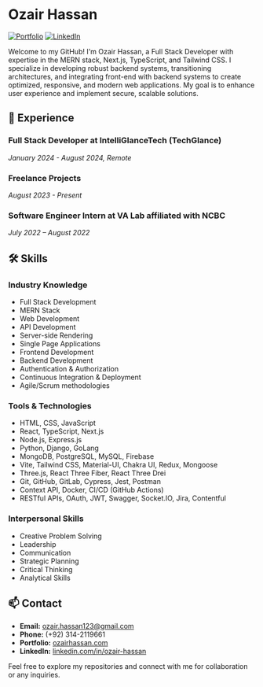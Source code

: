 # Ozair Hassan

[![Portfolio](https://img.shields.io/badge/Portfolio-ozairhassan.com-blue)](https://ozairhassan.com/)
[![LinkedIn](https://img.shields.io/badge/LinkedIn-ozair--hassan-blue)](https://www.linkedin.com/in/ozair-hassan)

Welcome to my GitHub! I'm Ozair Hassan, a Full Stack Developer with expertise in the MERN stack, Next.js, TypeScript, and Tailwind CSS. I specialize in developing robust backend systems, transitioning architectures, and integrating front-end with backend systems to create optimized, responsive, and modern web applications. My goal is to enhance user experience and implement secure, scalable solutions.

## 💼 Experience

### Full Stack Developer at IntelliGlanceTech (TechGlance)
*January 2024 - August 2024, Remote*

### Freelance Projects
*August 2023 - Present*

### Software Engineer Intern at VA Lab affiliated with NCBC
*July 2022 – August 2022*


## 🛠️ Skills

<div class="grid-container">
  <div class="card">
    <h3>Industry Knowledge</h3>
    <ul>
      <li>Full Stack Development</li>
      <li>MERN Stack</li>
      <li>Web Development</li>
      <li>API Development</li>
      <li>Server-side Rendering</li>
      <li>Single Page Applications</li>
      <li>Frontend Development</li>
      <li>Backend Development</li>
      <li>Authentication & Authorization</li>
      <li>Continuous Integration & Deployment</li>
      <li>Agile/Scrum methodologies</li>
    </ul>
  </div>

  <div class="card">
    <h3>Tools & Technologies</h3>
    <ul>
      <li>HTML, CSS, JavaScript</li>
      <li>React, TypeScript, Next.js</li>
      <li>Node.js, Express.js</li>
      <li>Python, Django, GoLang</li>
      <li>MongoDB, PostgreSQL, MySQL, Firebase</li>
      <li>Vite, Tailwind CSS, Material-UI, Chakra UI, Redux, Mongoose</li>
      <li>Three.js, React Three Fiber, React Three Drei</li>
      <li>Git, GitHub, GitLab, Cypress, Jest, Postman</li>
      <li>Context API, Docker, CI/CD (GitHub Actions)</li>
      <li>RESTful APIs, OAuth, JWT, Swagger, Socket.IO, Jira, Contentful</li>
    </ul>
  </div>

  <div class="card">
    <h3>Interpersonal Skills</h3>
    <ul>
      <li>Creative Problem Solving</li>
      <li>Leadership</li>
      <li>Communication</li>
      <li>Strategic Planning</li>
      <li>Critical Thinking</li>
      <li>Analytical Skills</li>
    </ul>
  </div>
</div>

## 📫 Contact

- **Email:** [ozair.hassan123@gmail.com](mailto:ozair.hassan123@gmail.com)
- **Phone:** (+92) 314-2119661
- **Portfolio:** [ozairhassan.com](https://ozairhassan.com/)
- **LinkedIn:** [linkedin.com/in/ozair-hassan](https://www.linkedin.com/in/ozair-hassan)

Feel free to explore my repositories and connect with me for collaboration or any inquiries.
